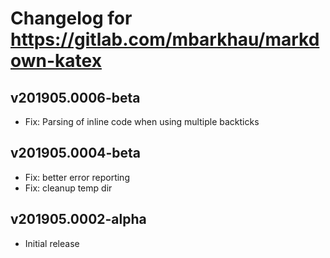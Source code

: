 # Changelog for https://gitlab.com/mbarkhau/markdown-katex

## v201905.0006-beta

 - Fix: Parsing of inline code when using multiple backticks


## v201905.0004-beta

 - Fix: better error reporting
 - Fix: cleanup temp dir


## v201905.0002-alpha

 - Initial release
